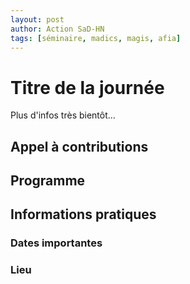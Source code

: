 ```yaml
---
layout: post
author: Action SaD-HN
tags: [séminaire, madics, magis, afia]
---
```




# Titre de la journée

Plus d'infos très bientôt...

## Appel à contributions
## Programme
## Informations pratiques
### Dates importantes
### Lieu


